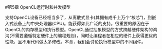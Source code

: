 #第5章 OpenCL运行时和并发模型

支持OpenCL设备已经相当多了，从离散式显卡(其拥有成千上万个“核芯”)，到嵌入式设备上的中央处理器(CPU)。能获得如此广泛的支持，很重要的原因在于OpenCL的内存模型和执行模型。OpenCL通过抽象模型的方式跨越硬件架构的鸿沟(不需要遵循特定硬件上的编程规则)，同时让编程者在相应的硬件上获得更优的性能，且不用代码做太多修改。本章，我们会讨论执行模型中的不同组件。